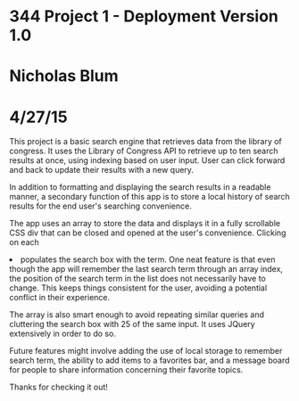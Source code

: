 # 344 Project 1 - Deployment Version 1.0
# Nicholas Blum
# 4/27/15

This project is a basic search engine that retrieves data from the library of congress. It uses the Library of Congress API to retrieve up to ten search results at once, using indexing based on user input. User can click forward and back to update their results with a new query.

In addition to formatting and displaying the search results in a readable manner, a secondary function of this app is to store a local history of search results for the end user's searching convenience. 

The app uses an array to store the data and displays it in a fully scrollable CSS div that can be closed and opened at the user's convenience. Clicking on each <li> populates the search box with the term. One neat feature is that even though the app will remember the last search term through an array index, the position of the search term in the list does not necessarily have to change. This keeps things consistent for the user, avoiding a potential conflict in their experience.

The array is also smart enough to avoid repeating similar queries and cluttering the search box with 25 of the same input. It uses JQuery extensively in order to do so.

Future features might involve adding the use of local storage to remember search term, the ability to add items to a favorites bar, and a message board for people to share information concerning their favorite topics.

Thanks for checking it out!